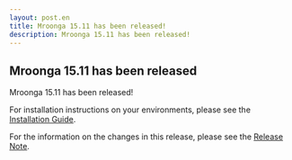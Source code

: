 ```yaml
---
layout: post.en
title: Mroonga 15.11 has been released!
description: Mroonga 15.11 has been released!
---
```


## Mroonga 15.11 has been released

Mroonga 15.11 has been released!

For installation instructions on your environments, please see the [Installation Guide](/docs/install.html).

For the information on the changes in this release, please see the [Release Note](/docs/news/15.html#release-15-11).
